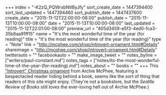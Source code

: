 +++
index = "-K2zQ_PQWrxbNtIByJfy"
sort_create_date = 1447394400
sort_last_updated = 1447394460
sort_publish_date = 1447437600
create_date = "2015-11-12T22:00:00-08:00"
publish_date = "2015-11-13T10:00:00-08:00"
date = "2015-11-13T10:00:00-08:00"
last_updated = "2015-11-12T22:01:00-08:00"
preview_url = "405d3459-e5f3-4ed0-fca3-35b8aa91ff15"
name = "It's the most wonderful time of the year (for reading)"
title = "It's the most wonderful time of the year (for reading)"
type = "Note"
link = "http://mcphee.com/shop/introvert-ornament.html#Details"
shareimage = "http://mcphee.com/shop/introvert-ornament.html#Details"
twitterauto = ""
facebookauto = ""
make_image_tweet = ""
notes_byline = ["writers/paul-constant.md"]
notes_tags = ["notes/its-the-most-wonderful-time-of-the-year-(for-reading).md"]
notes_about = ""
books = ""
+++
This ["Introvert" Christmas ornament](http://mcphee.com/shop/introvert-ornament.html#Details) from Archie McPhee, featuring a bespectacled reader hiding behind a book, seems like the sort of thing that readers of this site might enjoy. (They're not a bookstore, but the *Seattle Review of Books* still loves the ever-loving hell out of Archie McPhee.)